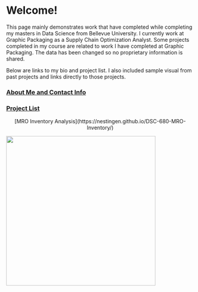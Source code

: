 # Welcome!

This page mainly demonstrates work that have completed while completing my masters in Data Science from Bellevue University. I currently work at Graphic Packaging as a Supply Chain Optimization Analyst. Some projects completed in my course are related to work I have completed at Graphic Packaging. The data has been changed so no proprietary information is shared.

Below are links to my bio and project list. I also included sample visual from past projects and links directly to those projects. 

### [About Me and Contact Info](https://nestingen.github.io/nestingen.github.io.about_me/) </br>
### [Project List](https://nestingen.github.io/nestingen.github.io.project_list/)

<p align = "center">
[MRO Inventory Analysis](https://nestingen.github.io/DSC-680-MRO-Inventory/) </br>
</p>
<img src="https://user-images.githubusercontent.com/54515596/106980925-b2bbc380-6726-11eb-90e7-b3229ef540e8.png" width="400">

